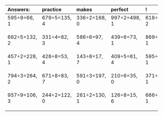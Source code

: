 | Answers: | practice | makes | perfect | ! |
| :--- | :--- | :--- | :--- | :--- |
| 595÷9=66, 1 | 679÷5=135, 4 | 336÷2=168, 0 | 997÷2=498, 1 | 618÷4=154, 2 | 
|   |   |   |   |   | 
|   |   |   |   |   | 
|   |   |   |   |   | 
| 662÷5=132, 2 | 331÷4=82, 3 | 586÷6=97, 4 | 439÷6=73, 1 | 869÷7=124, 1 | 
|   |   |   |   |   | 
|   |   |   |   |   | 
|   |   |   |   |   | 
| 457÷2=228, 1 | 428÷8=53, 4 | 143÷8=17, 7 | 409÷5=81, 4 | 595÷6=99, 1 | 
|   |   |   |   |   | 
|   |   |   |   |   | 
|   |   |   |   |   | 
| 794÷3=264, 2 | 671÷8=83, 7 | 591÷3=197, 0 | 210÷6=35, 0 | 371÷5=74, 1 | 
|   |   |   |   |   | 
|   |   |   |   |   | 
|   |   |   |   |   | 
| 957÷9=106, 3 | 244÷2=122, 0 | 261÷2=130, 1 | 126÷8=15, 6 | 666÷5=133, 1 | 
|   |   |   |   |   | 
|   |   |   |   |   | 
|   |   |   |   |   | 
